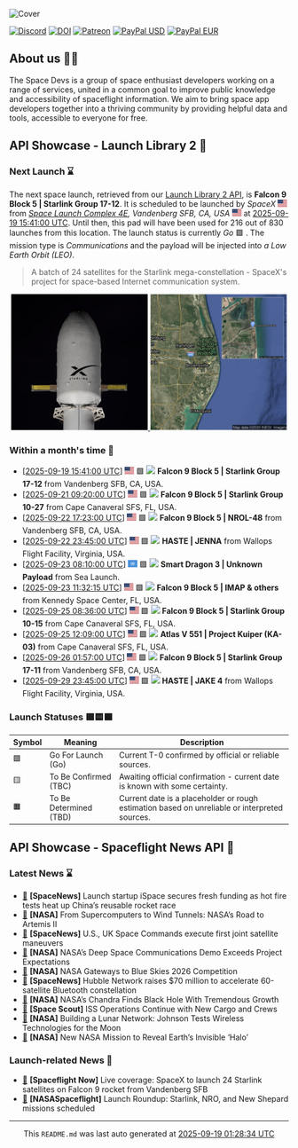 ![Cover](https://raw.githubusercontent.com/TheSpaceDevs/Tutorials/main/assets/tsd_cover.png)


[![Discord](https://img.shields.io/badge/Discord-%237289DA.svg?style=for-the-badge&logo=discord&logoColor=white)](https://discord.gg/p7ntkNA)
[![DOI](https://img.shields.io/badge/DOI-10.5281/zenodo.15277896-blue.svg?style=for-the-badge)](https://doi.org/10.5281/zenodo.15277896)
[![Patreon](https://img.shields.io/badge/Patreon-F96854?style=for-the-badge&logo=patreon&logoColor=white)](https://www.patreon.com/TheSpaceDevs)
[![PayPal USD](https://img.shields.io/badge/PayPal-00457C?style=for-the-badge&logo=paypal&logoColor=white&label=USD)](https://www.paypal.com/donate/?hosted_button_id=UCPX4EL6E9JFA)
[![PayPal EUR](https://img.shields.io/badge/PayPal-00457C?style=for-the-badge&logo=paypal&logoColor=white&label=EUR)](https://www.paypal.com/donate/?hosted_button_id=5S7MGGWJJBHL6)

## About us 🧑‍🚀
The Space Devs is a group of space enthusiast developers working on a range of
services, united in a common goal to improve public knowledge and accessibility
of spaceflight information. We aim to bring space app developers together into a
thriving community by providing helpful data and tools, accessible to everyone
for free.

## API Showcase - Launch Library 2 🚀

### Next Launch ⌛
The next space launch, retrieved from our
<a href="https://thespacedevs.com/llapi">Launch Library 2 API</a>, is
**Falcon 9 Block 5 | Starlink Group 17-12**. It is scheduled to be launched by *SpaceX*
<img width="17" src="https://raw.githubusercontent.com/lipis/flag-icons/main/flags/4x3/us.svg" />
from *<a href="https://en.wikipedia.org/wiki/Vandenberg_Space_Launch_Complex_4#SLC-4E">Space Launch Complex 4E</a>, Vandenberg SFB, CA, USA*
<img width="17" src="https://raw.githubusercontent.com/lipis/flag-icons/main/flags/4x3/us.svg" />
at <a href="https://www.timeanddate.com/worldclock/fixedtime.html?iso=20250919T154100">2025-09-19 15:41:00 UTC</a>.  Until
then, this pad will have been used for 216
out of 830 launches from this location. The launch status is currently
*Go* 🟩 . The mission type is
*Communications* and the payload will be injected
into *a Low Earth Orbit
(LEO)*.
<br>
<blockquote>
  A batch of 24 satellites for the Starlink mega-constellation - SpaceX's project for space-based Internet communication system.
</blockquote>

<p float="left" align="center">
  <a href="https://en.wikipedia.org/wiki/Falcon_9" >
    <img alt="launch-image" width="49%" src="/profile/cache/launch_image.png" />
  </a>
  <a href="https://www.google.com/maps?q=34.632,-120.611" >
    <img alt="pad-location" width="49%" src="/profile/cache/new_pad_image.png"  />
  </a>
</p>

### Within a month's time 📅
- \[<a href="https://www.timeanddate.com/worldclock/fixedtime.html?iso=20250919T154100">2025-09-19 15:41:00 UTC</a>\]  <img width="17" src="https://raw.githubusercontent.com/lipis/flag-icons/main/flags/4x3/us.svg" /> 🟩  <a href="https://www.google.com/calendar/render?action=TEMPLATE&text=Falcon 9 Block 5 | Starlink Group 17-12&location=Vandenberg SFB, CA, USA&dates=20250919T154100Z%2F20250919T194100Z"><img border="0" width="15" src="https://upload.wikimedia.org/wikipedia/commons/a/a5/Google_Calendar_icon_%282020%29.svg"></a> **Falcon 9 Block 5 | Starlink Group 17-12** from Vandenberg SFB, CA, USA.
- \[<a href="https://www.timeanddate.com/worldclock/fixedtime.html?iso=20250921T092000">2025-09-21 09:20:00 UTC</a>\]  <img width="17" src="https://raw.githubusercontent.com/lipis/flag-icons/main/flags/4x3/us.svg" /> 🟩  <a href="https://www.google.com/calendar/render?action=TEMPLATE&text=Falcon 9 Block 5 | Starlink Group 10-27&location=Cape Canaveral SFS, FL, USA&dates=20250921T092000Z%2F20250921T132000Z"><img border="0" width="15" src="https://upload.wikimedia.org/wikipedia/commons/a/a5/Google_Calendar_icon_%282020%29.svg"></a> **Falcon 9 Block 5 | Starlink Group 10-27** from Cape Canaveral SFS, FL, USA.
- \[<a href="https://www.timeanddate.com/worldclock/fixedtime.html?iso=20250922T172300">2025-09-22 17:23:00 UTC</a>\]  <img width="17" src="https://raw.githubusercontent.com/lipis/flag-icons/main/flags/4x3/us.svg" /> 🟩  <a href="https://www.google.com/calendar/render?action=TEMPLATE&text=Falcon 9 Block 5 | NROL-48&location=Vandenberg SFB, CA, USA&dates=20250922T172300Z%2F20250922T182300Z"><img border="0" width="15" src="https://upload.wikimedia.org/wikipedia/commons/a/a5/Google_Calendar_icon_%282020%29.svg"></a> **Falcon 9 Block 5 | NROL-48** from Vandenberg SFB, CA, USA.
- \[<a href="https://www.timeanddate.com/worldclock/fixedtime.html?iso=20250922T234500">2025-09-22 23:45:00 UTC</a>\]  <img width="17" src="https://raw.githubusercontent.com/lipis/flag-icons/main/flags/4x3/us.svg" /> 🟩  <a href="https://www.google.com/calendar/render?action=TEMPLATE&text=HASTE | JENNA&location=Wallops Flight Facility, Virginia, USA&dates=20250922T234500Z%2F20250923T051500Z"><img border="0" width="15" src="https://upload.wikimedia.org/wikipedia/commons/a/a5/Google_Calendar_icon_%282020%29.svg"></a> **HASTE | JENNA** from Wallops Flight Facility, Virginia, USA.
- \[<a href="https://www.timeanddate.com/worldclock/fixedtime.html?iso=20250923T081000">2025-09-23 08:10:00 UTC</a>\]  <img width="17" src="https://raw.githubusercontent.com/lipis/flag-icons/main/flags/4x3/un.svg" /> 🟩  <a href="https://www.google.com/calendar/render?action=TEMPLATE&text=Smart Dragon 3 | Unknown Payload&location=Sea Launch&dates=20250923T081000Z%2F20250923T083000Z"><img border="0" width="15" src="https://upload.wikimedia.org/wikipedia/commons/a/a5/Google_Calendar_icon_%282020%29.svg"></a> **Smart Dragon 3 | Unknown Payload** from Sea Launch.
- \[<a href="https://www.timeanddate.com/worldclock/fixedtime.html?iso=20250923T113215">2025-09-23 11:32:15 UTC</a>\]  <img width="17" src="https://raw.githubusercontent.com/lipis/flag-icons/main/flags/4x3/us.svg" /> 🟩  <a href="https://www.google.com/calendar/render?action=TEMPLATE&text=Falcon 9 Block 5 | IMAP &amp; others&location=Kennedy Space Center, FL, USA&dates=20250923T113215Z%2F20250923T113215Z"><img border="0" width="15" src="https://upload.wikimedia.org/wikipedia/commons/a/a5/Google_Calendar_icon_%282020%29.svg"></a> **Falcon 9 Block 5 | IMAP & others** from Kennedy Space Center, FL, USA.
- \[<a href="https://www.timeanddate.com/worldclock/fixedtime.html?iso=20250925T083600">2025-09-25 08:36:00 UTC</a>\]  <img width="17" src="https://raw.githubusercontent.com/lipis/flag-icons/main/flags/4x3/us.svg" /> 🟩  <a href="https://www.google.com/calendar/render?action=TEMPLATE&text=Falcon 9 Block 5 | Starlink Group 10-15&location=Cape Canaveral SFS, FL, USA&dates=20250925T083600Z%2F20250925T123600Z"><img border="0" width="15" src="https://upload.wikimedia.org/wikipedia/commons/a/a5/Google_Calendar_icon_%282020%29.svg"></a> **Falcon 9 Block 5 | Starlink Group 10-15** from Cape Canaveral SFS, FL, USA.
- \[<a href="https://www.timeanddate.com/worldclock/fixedtime.html?iso=20250925T120900">2025-09-25 12:09:00 UTC</a>\]  <img width="17" src="https://raw.githubusercontent.com/lipis/flag-icons/main/flags/4x3/us.svg" /> 🟩  <a href="https://www.google.com/calendar/render?action=TEMPLATE&text=Atlas V 551 | Project Kuiper (KA-03)&location=Cape Canaveral SFS, FL, USA&dates=20250925T120900Z%2F20250925T123800Z"><img border="0" width="15" src="https://upload.wikimedia.org/wikipedia/commons/a/a5/Google_Calendar_icon_%282020%29.svg"></a> **Atlas V 551 | Project Kuiper (KA-03)** from Cape Canaveral SFS, FL, USA.
- \[<a href="https://www.timeanddate.com/worldclock/fixedtime.html?iso=20250926T015700">2025-09-26 01:57:00 UTC</a>\]  <img width="17" src="https://raw.githubusercontent.com/lipis/flag-icons/main/flags/4x3/us.svg" /> 🟩  <a href="https://www.google.com/calendar/render?action=TEMPLATE&text=Falcon 9 Block 5 | Starlink Group 17-11&location=Vandenberg SFB, CA, USA&dates=20250926T015700Z%2F20250926T055700Z"><img border="0" width="15" src="https://upload.wikimedia.org/wikipedia/commons/a/a5/Google_Calendar_icon_%282020%29.svg"></a> **Falcon 9 Block 5 | Starlink Group 17-11** from Vandenberg SFB, CA, USA.
- \[<a href="https://www.timeanddate.com/worldclock/fixedtime.html?iso=20250929T234500">2025-09-29 23:45:00 UTC</a>\]  <img width="17" src="https://raw.githubusercontent.com/lipis/flag-icons/main/flags/4x3/us.svg" /> 🟩  <a href="https://www.google.com/calendar/render?action=TEMPLATE&text=HASTE | JAKE 4&location=Wallops Flight Facility, Virginia, USA&dates=20250929T234500Z%2F20250930T050000Z"><img border="0" width="15" src="https://upload.wikimedia.org/wikipedia/commons/a/a5/Google_Calendar_icon_%282020%29.svg"></a> **HASTE | JAKE 4** from Wallops Flight Facility, Virginia, USA.


### Launch Statuses 🟩🟨🟧
<p align="center">
    <table class="tg">
    <thead>
      <tr>
        <th class="tg-0pky">Symbol</th>
        <th class="tg-0pky">Meaning</th>
        <th class="tg-0pky">Description</th>
      </tr>
    </thead>
    <tbody>
      <tr>
        <td class="tg-0pky">🟩</td>
        <td class="tg-0pky">Go For Launch (Go)</td>
        <td class="tg-0pky">Current T-0 confirmed by official or reliable sources.</td>
      </tr>
      <tr>
        <td class="tg-0pky">🟨</td>
        <td class="tg-0pky">To Be Confirmed (TBC)</td>
        <td class="tg-0pky">Awaiting official confirmation - current date is known with some certainty.</td>
      </tr>
      <tr>
        <td class="tg-0pky">🟧</td>
        <td class="tg-0pky">To Be Determined (TBD)</td>
        <td class="tg-0pky">Current date is a placeholder or rough estimation based on unreliable or interpreted sources.</td>
      </tr>
    </tbody>
    </table>
</p>

## API Showcase - Spaceflight News API 📰

### Latest News ⌛
- <a href="https://spacenews.com/launch-startup-ispace-secures-fresh-funding-as-hot-fire-tests-heat-up-chinas-reusable-rocket-race/" >🔗</a> **[SpaceNews]** Launch startup iSpace secures fresh funding as hot fire tests heat up China’s reusable rocket race
- <a href="https://www.nasa.gov/directorates/esdmd/common-exploration-systems-development-division/space-launch-system/from-supercomputers-to-wind-tunnels-nasas-road-to-artemis-ii/" >🔗</a> **[NASA]** From Supercomputers to Wind Tunnels: NASA’s Road to Artemis II
- <a href="https://spacenews.com/u-s-uk-space-commands-execute-first-joint-satellite-maneuvers/" >🔗</a> **[SpaceNews]** U.S., UK Space Commands execute first joint satellite maneuvers
- <a href="https://www.nasa.gov/directorates/stmd/tech-demo-missions-program/deep-space-optical-communications-dsoc/nasas-deep-space-communications-demo-exceeds-project-expectations/" >🔗</a> **[NASA]** NASA’s Deep Space Communications Demo Exceeds Project Expectations
- <a href="https://www.nasa.gov/directorates/stmd/prizes-challenges-crowdsourcing-program/center-of-excellence-for-collaborative-innovation-coeci/nasa-gateways-to-blue-skies-2026-competition/" >🔗</a> **[NASA]** NASA Gateways to Blue Skies 2026 Competition
- <a href="https://spacenews.com/hubble-network-raises-70-million-to-accelerate-60-satellite-bluetooth-constellation/" >🔗</a> **[SpaceNews]** Hubble Network raises $70 million to accelerate 60-satellite Bluetooth constellation
- <a href="https://www.nasa.gov/missions/chandra/nasas-chandra-finds-black-hole-with-tremendous-growth/" >🔗</a> **[NASA]** NASA’s Chandra Finds Black Hole With Tremendous Growth
- <a href="https://www.spacescout.info/2025/09/iss-operations-continue-with-new-cargo-and-crews/" >🔗</a> **[Space Scout]** ISS Operations Continue with New Cargo and Crews
- <a href="https://www.nasa.gov/centers-and-facilities/johnson/building-a-lunar-network-johnson-tests-wireless-technologies-for-the-moon/" >🔗</a> **[NASA]** Building a Lunar Network: Johnson Tests Wireless Technologies for the Moon
- <a href="https://science.nasa.gov/uncategorized/new-nasa-mission-to-reveal-earths-invisible-halo/" >🔗</a> **[NASA]** New NASA Mission to Reveal Earth’s Invisible ‘Halo’


### Launch-related News 🚀

- <a href="https://spaceflightnow.com/2025/09/16/live-coverage-spacex-to-launch-24-starlink-satellites-on-falcon-9-rocket-from-vandenberg-sfb-4/" >🔗</a> **[Spaceflight Now]** Live coverage: SpaceX to launch 24 Starlink satellites on Falcon 9 rocket from Vandenberg SFB
- <a href="https://www.nasaspaceflight.com/2025/09/launch-roundup-091525/" >🔗</a> **[NASASpaceflight]** Launch Roundup: Starlink, NRO, and New Shepard missions scheduled


<hr>
  <div align="center">
  This <code>README.md</code> was last auto generated at <a href="https://www.timeanddate.com/worldclock/fixedtime.html?iso=20250919T012834">2025-09-19 01:28:34 UTC</a>
  <br>
  <!-- <a href="https://medium.com/@g.h.garrett" target="_blank">Learn to add space launches to your profile here!</a> -->
</div>